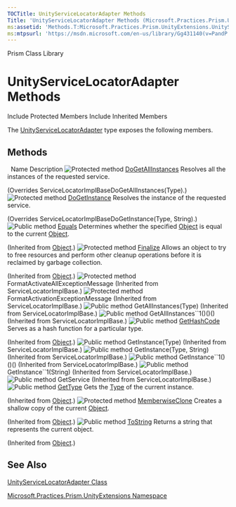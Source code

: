 ```yaml
---
TOCTitle: UnityServiceLocatorAdapter Methods
Title: 'UnityServiceLocatorAdapter Methods (Microsoft.Practices.Prism.UnityExtensions)'
ms:assetid: 'Methods.T:Microsoft.Practices.Prism.UnityExtensions.UnityServiceLocatorAdapter'
ms:mtpsurl: 'https://msdn.microsoft.com/en-us/library/Gg431140(v=PandP.50)'
---
```


Prism Class Library

UnityServiceLocatorAdapter Methods
==================================

Include Protected Members
Include Inherited Members

The [UnityServiceLocatorAdapter](https://msdn.microsoft.com/t:microsoft.practices.prism.unityextensions.unityservicelocatoradapter) type exposes the following members.

Methods
-------

<span id="methodTableToggle"></span>
 
Name
Description
![](https://msdn.microsoft.com/en-us/Gg431140.protmethod(en-us,PandP.50).gif "Protected method")
[DoGetAllInstances](https://msdn.microsoft.com/m:microsoft.practices.prism.unityextensions.unityservicelocatoradapter.dogetallinstances(system.type))
Resolves all the instances of the requested service.

(Overrides ServiceLocatorImplBaseDoGetAllInstances(Type).)
![](https://msdn.microsoft.com/en-us/Gg431140.protmethod(en-us,PandP.50).gif "Protected method")
[DoGetInstance](https://msdn.microsoft.com/m:microsoft.practices.prism.unityextensions.unityservicelocatoradapter.dogetinstance(system.type%2csystem.string))
Resolves the instance of the requested service.

(Overrides ServiceLocatorImplBaseDoGetInstance(Type, String).)
![](https://msdn.microsoft.com/en-us/Gg431140.pubmethod(en-us,PandP.50).gif "Public method")
[Equals](http://msdn2.microsoft.com/en-us/library/bsc2ak47)
Determines whether the specified [Object](http://msdn2.microsoft.com/en-us/library/e5kfa45b) is equal to the current [Object](http://msdn2.microsoft.com/en-us/library/e5kfa45b).

(Inherited from [Object](http://msdn2.microsoft.com/en-us/library/e5kfa45b).)
![](https://msdn.microsoft.com/en-us/Gg431140.protmethod(en-us,PandP.50).gif "Protected method")
[Finalize](http://msdn2.microsoft.com/en-us/library/4k87zsw7)
Allows an object to try to free resources and perform other cleanup operations before it is reclaimed by garbage collection.

(Inherited from [Object](http://msdn2.microsoft.com/en-us/library/e5kfa45b).)
![](https://msdn.microsoft.com/en-us/Gg431140.protmethod(en-us,PandP.50).gif "Protected method")
FormatActivateAllExceptionMessage
(Inherited from ServiceLocatorImplBase.)
![](https://msdn.microsoft.com/en-us/Gg431140.protmethod(en-us,PandP.50).gif "Protected method")
FormatActivationExceptionMessage
(Inherited from ServiceLocatorImplBase.)
![](https://msdn.microsoft.com/en-us/Gg431140.pubmethod(en-us,PandP.50).gif "Public method")
GetAllInstances(Type)
(Inherited from ServiceLocatorImplBase.)
![](https://msdn.microsoft.com/en-us/Gg431140.pubmethod(en-us,PandP.50).gif "Public method")
GetAllInstances\`\`1()()()
(Inherited from ServiceLocatorImplBase.)
![](https://msdn.microsoft.com/en-us/Gg431140.pubmethod(en-us,PandP.50).gif "Public method")
[GetHashCode](http://msdn2.microsoft.com/en-us/library/zdee4b3y)
Serves as a hash function for a particular type.

(Inherited from [Object](http://msdn2.microsoft.com/en-us/library/e5kfa45b).)
![](https://msdn.microsoft.com/en-us/Gg431140.pubmethod(en-us,PandP.50).gif "Public method")
GetInstance(Type)
(Inherited from ServiceLocatorImplBase.)
![](https://msdn.microsoft.com/en-us/Gg431140.pubmethod(en-us,PandP.50).gif "Public method")
GetInstance(Type, String)
(Inherited from ServiceLocatorImplBase.)
![](https://msdn.microsoft.com/en-us/Gg431140.pubmethod(en-us,PandP.50).gif "Public method")
GetInstance\`\`1()()()
(Inherited from ServiceLocatorImplBase.)
![](https://msdn.microsoft.com/en-us/Gg431140.pubmethod(en-us,PandP.50).gif "Public method")
GetInstance\`\`1(String)
(Inherited from ServiceLocatorImplBase.)
![](https://msdn.microsoft.com/en-us/Gg431140.pubmethod(en-us,PandP.50).gif "Public method")
GetService
(Inherited from ServiceLocatorImplBase.)
![](https://msdn.microsoft.com/en-us/Gg431140.pubmethod(en-us,PandP.50).gif "Public method")
[GetType](http://msdn2.microsoft.com/en-us/library/dfwy45w9)
Gets the [Type](http://msdn2.microsoft.com/en-us/library/42892f65) of the current instance.

(Inherited from [Object](http://msdn2.microsoft.com/en-us/library/e5kfa45b).)
![](https://msdn.microsoft.com/en-us/Gg431140.protmethod(en-us,PandP.50).gif "Protected method")
[MemberwiseClone](http://msdn2.microsoft.com/en-us/library/57ctke0a)
Creates a shallow copy of the current [Object](http://msdn2.microsoft.com/en-us/library/e5kfa45b).

(Inherited from [Object](http://msdn2.microsoft.com/en-us/library/e5kfa45b).)
![](https://msdn.microsoft.com/en-us/Gg431140.pubmethod(en-us,PandP.50).gif "Public method")
[ToString](http://msdn2.microsoft.com/en-us/library/7bxwbwt2)
Returns a string that represents the current object.

(Inherited from [Object](http://msdn2.microsoft.com/en-us/library/e5kfa45b).)

See Also
--------

<span id="seeAlsoToggle"></span>
[UnityServiceLocatorAdapter Class](https://msdn.microsoft.com/t:microsoft.practices.prism.unityextensions.unityservicelocatoradapter)

[Microsoft.Practices.Prism.UnityExtensions Namespace](https://msdn.microsoft.com/n:microsoft.practices.prism.unityextensions)
